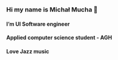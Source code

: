 ### Hi my name is Michał Mucha 👋

#### I’m UI Software engineer
#### Applied computer science student - AGH
#### Love Jazz music
